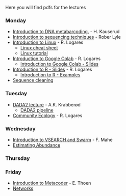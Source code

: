 Here you will find pdfs for the lectures

### Monday
- [Introduction to DNA metabarcoding.](../Lectures/Lecture_pdfs/Intro_lecture.pdf) - H. Kauserud
- [Introduction to sequencing techniques](../Lectures/Lecture_pdfs/20230417_Lyle_v2.pdf) - Rober Lyle
- [Introduction to Linux](../Lectures/Intro.to.unix/intro.to.unix.pdf) - R. Logares
  - [Linux cheat sheet](../Lectures/Intro.to.unix/Unix_cheat_sheet.pdf)
  - [Linux tutorial](../Lectures/Intro.to.unix/unix.commands.and.tutorial.txt)
- [Introduction to Google Colab](../Lectures/Intro.to.colab/) - R. Logares
  - [Introduction to Google Colab - Slides](../Lectures/Intro.to.colab/Intro.to.google.colab.pdf) 
- [Introduction to R - Slides](../Lectures/intro.to.R/intro.to.R.pdf) - R. Logares
  - [Introduction to R - Examples](../Lectures/intro.to.R/Intro.to.R.BIO9905MERG1_V23.R)
- [Sequence cleaning](../Lectures/cutadapt.and.seq.cleaning/)
### Tuesday
- [DADA2 lecture](../Lectures/Lecture_pdfs/DADA2_lecture_V23.pdf) - A.K. Krabberød
  - [DADA2 pipeline](../Dada2_Pipeline/)
- [Community Ecology](./community.ecology.intro/Community.Ecology.short.pdf) - R. Logares
### Wednesday
- [Introduction to VSEARCH and Swarm](../Lectures/Lecture_pdfs/bio9901merg1-2023-vsearch-swarm.pdf) - F. Mahe
- [Estimating Abundance](./Estimating_abundance/Estimating_abundance_20230416.pdf)
### Thursday
### Friday
- [Introduction to Metacoder](./Lecture_pdfs/Introduction_to_Metacoder.pdf) - E. Thoen
- [Networks](./Lecture_pdfs/Networks_Bio9905_V23.pdf)
